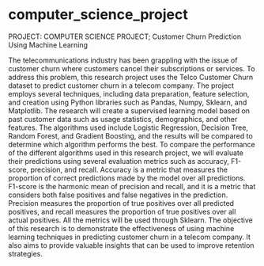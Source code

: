 # computer_science_project
PROJECT: COMPUTER SCIENCE PROJECT; Customer Churn Prediction Using Machine Learning

The telecommunications industry has been grappling with the issue of customer churn where customers cancel their subscriptions or services. To address this problem, this research project uses the Telco Customer Churn dataset to predict customer churn in a telecom company. The project employs several techniques, including data preparation, feature selection, and creation using Python libraries such as Pandas, Numpy, Sklearn, and Matplotlib.
The research will create a supervised learning model based on past customer data such as usage statistics, demographics, and other features. The algorithms used include Logistic Regression, Decision Tree, Random Forest, and Gradient Boosting, and the results will be compared to determine which algorithm performs the best. To compare the performance of the different algorithms used in this research project, we will evaluate their predictions using several evaluation metrics such as accuracy, F1-score, precision, and recall. Accuracy is a metric that measures the proportion of correct predictions made by the model over all predictions. F1-score is the harmonic mean of precision and recall, and it is a metric that considers both false positives and false negatives in the prediction. Precision measures the proportion of true positives over all predicted positives, and recall measures the proportion of true positives over all actual positives. All the metrics will be used through Sklearn.
The objective of this research is to demonstrate the effectiveness of using machine learning techniques in predicting customer churn in a telecom company. It also aims to provide valuable insights that can be used to improve retention strategies.

